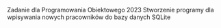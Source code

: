 Zadanie dla Programowania Obiektowego 2023
Stworzenie programy dla wpisywania nowych pracowników do bazy danych SQLite
